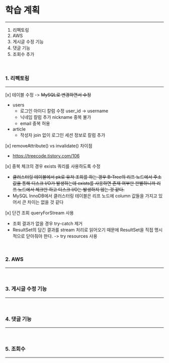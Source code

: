 # 학습 계획

---

1. 리펙토링
2. AWS
3. 게시글 수정 기능
4. 댓글 기능
5. 조회수 추가


<br>

### 1. 리펙토링

---

[x] 테이블 수정 -> ~~MySQL로 변경하면서 수정~~
  - users
    - 로그인 아이디 칼럼 수정 user_id -> username  
    - 닉네임 칼럼 추가 nickname 중복 불가
    - email 중복 허용
  - article
    - 작성자 join 없이 로그인 세션 정보로 칼럼 추가

[x] removeAttribute() vs invalidate() 차이점
- https://treecode.tistory.com/106

[x] 중복 체크의 경우 exists 쿼리를 사용하도록 수정  
- ~~클러스터링 테이블에서 pk로 유저 조회를 하는 경우 B-Tree의 리프 노드에서 주소값을 통해 디스크 I/O가 발생하는데 
exists를 사용하면 존재 여부만 판별하니까 리프 노드에서 체크만 하고 디스크 I/O는 발생하지 않는 것 같다.~~  
- MySQL InnoDB에서 클러스터링 테이블은 리프 노드에 column 값들을 가지고 있어서 큰 차이는 없을 것 같다  

[x] 단건 조회 queryForStream 사용  
- 조회 결과가 없을 경우 try-catch 제거
- ResultSet의 담긴 결과를 stream 처리로 읽어오기 때문에 ResultSet을 직접 명시적으로 닫아줘야 한다. -> try resources 사용  

<br>

### 2. AWS

---

<br>

### 3. 게시글 수정 기능

---

<br>

### 4. 댓글 기능

---

<br>


### 5. 조회수

---

<br>